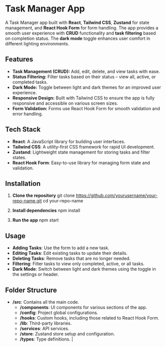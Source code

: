 # Task Manager App

A Task Manager app built with **React**, **Tailwind CSS**, **Zustand** for state management, and **React Hook Form** for form handling. The app provides a smooth user experience with **CRUD** functionality and **task filtering** based on completion status. The **dark mode** toggle enhances user comfort in different lighting environments.

## Features

- **Task Management (CRUD):** Add, edit, delete, and view tasks with ease.
- **Status Filtering:** Filter tasks based on their status – view all, active, or completed tasks.
- **Dark Mode:** Toggle between light and dark themes for an improved user experience.
- **Responsive Design:** Built with Tailwind CSS to ensure the app is fully responsive and accessible on various screen sizes.
- **Form Validation:** Forms use React Hook Form for smooth validation and error handling.

## Tech Stack

- **React**: A JavaScript library for building user interfaces.
- **Tailwind CSS**: A utility-first CSS framework for rapid UI development.
- **Zustand**: Lightweight state management for storing tasks and filter states.
- **React Hook Form**: Easy-to-use library for managing form state and validation.

## Installation

1. **Clone the repository**
   <CodeBlock language="bash">
   git clone https://github.com/yourusername/your-repo-name.git
   cd your-repo-name
   </CodeBlock>

2. **Install dependencies**
   <CodeBlock language="bash">
   npm install
   </CodeBlock>

3. **Run the app**
   <CodeBlock language="bash">
   npm start
   </CodeBlock>

## Usage

- **Adding Tasks**: Use the form to add a new task.
- **Editing Tasks**: Edit existing tasks to update their details.
- **Deleting Tasks**: Remove tasks that are no longer needed.
- **Filtering**: Filter tasks to view only completed, active, or all tasks.
- **Dark Mode**: Switch between light and dark themes using the toggle in the settings or header.

## Folder Structure

- **/src**: Contains all the main code.
  - **/components**: UI components for various sections of the app.
  - **/config**: Project global configurations.
  - **/hooks**: Custom hooks, including those related to React Hook Form.
  - **/lib**: Third-party libraries.
  - **/services**: API services.
  - **/store**: Zustand store setup and configuration.
  - **/types**: Type definitions.
|
